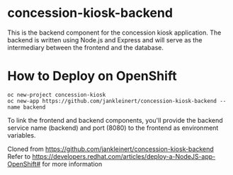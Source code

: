 # concession-kiosk-backend

This is the backend component for the concession kiosk application. The backend is written using Node.js and Express and will serve as the intermediary between the frontend and the database.

# How to Deploy on OpenShift

```
oc new-project concession-kiosk
oc new-app https://github.com/jankleinert/concession-kiosk-backend --name backend
```

To link the frontend and backend components, you'll provide the backend service name (backend) and port (8080) to the frontend as environment variables.

Cloned from https://github.com/jankleinert/concession-kiosk-backend
Refer to https://developers.redhat.com/articles/deploy-a-NodeJS-app-OpenShift# for more information
